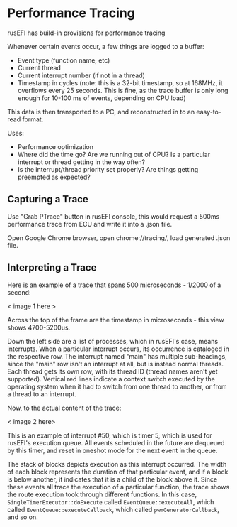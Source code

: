 # Performance Tracing

rusEFI has build-in provisions for performance tracing

Whenever certain events occur, a few things are logged to a buffer:

- Event type (function name, etc)
- Current thread
- Current interrupt number (if not in a thread)
- Timestamp in cycles (note: this is a 32-bit timestamp, so at 168MHz, it overflows every 25 seconds. This is fine, as the trace buffer is only long enough for 10-100 ms of events, depending on CPU load)

This data is then transported to a PC, and reconstructed in to an easy-to-read format.

Uses:

- Performance optimization
- Where did the time go? Are we running out of CPU? Is a particular interrupt or thread getting in the way often?
- Is the interrupt/thread priority set properly? Are things getting preempted as expected?

## Capturing a Trace

Use "Grab PTrace" button in rusEFI console, this would request a 500ms performance trace from ECU and write it into a .json file.

Open Google Chrome browser, open chrome://tracing/, load generated .json file.

## Interpreting a Trace

Here is an example of a trace that spans 500 microseconds - 1/2000 of a second:

< image 1 here >

Across the top of the frame are the timestamp in microseconds - this view shows 4700-5200us.

Down the left side are a list of processes, which in rusEFI's case, means interrupts.  When a particular interrupt occurs, its occurrence is cataloged in the respective row.  The interrupt named "main" has multiple sub-headings, since the "main" row isn't an interrupt at all, but is instead normal threads.  Each thread gets its own row, with its thread ID (thread names aren't yet supported).  Vertical red lines indicate a context switch executed by the operating system when it had to switch from one thread to another, or from a thread to an interrupt.

Now, to the actual content of the trace:

< image 2 here>

This is an example of interrupt #50, which is timer 5, which is used for rusEFI's execution queue.  All events scheduled in the future are dequeued by this timer, and reset in oneshot mode for the next event in the queue.

The stack of blocks depicts execution as this interrupt occurred.  The width of each block represents the duration of that particular event, and if a block is below another, it indicates that it is a child of the block above it.  Since these events all trace the execution of a particular function, the trace shows the route execution took through different functions.  In this case, `SingleTimerExecutor::doExecute` called `EventQueue::executeAll`, which called `EventQueue::executeCallback`, which called `pwmGeneratorCallback`, and so on.
